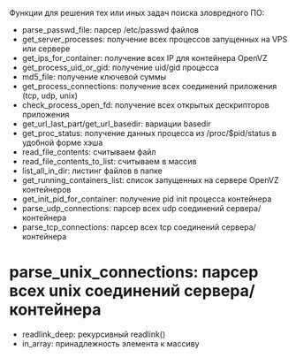 Функции для решения тех или иных задач поиска зловредного ПО:

* parse_passwd_file: парсер /etc/passwd файлов
* get_server_processes: получение всех процессов запущенных на VPS или сервере
* get_ips_for_container: получение всех IP для контейнера OpenVZ
* get_process_uid_or_gid: получение uid/gid процесса
* md5_file: получение ключевой суммы
* get_process_connections: получение всех соединений приложения (tcp, udp, unix)
* check_process_open_fd: получение всех открытых дескрипторов приложения
* get_url_last_part/get_url_basedir: вариации basedir
* get_proc_status: получение данных процесса из /proc/$pid/status в удобной форме хэша
* read_file_contents: считываем файл
* read_file_contents_to_list: считываем в массив
* list_all_in_dir: листинг файлов в папке
* get_running_containers_list: список запущенных на сервере OpenVZ контейнеров
* get_init_pid_for_container: получение pid init процесса контейнера 
* parse_udp_connections: парсер всех udp соединений сервера/контейнера
* parse_tcp_connections: парсер всех tcp соединений сервера/контейнера
# parse_unix_connections: парсер всех unix соединений сервера/контейнера
* readlink_deep: рекурсивный readlink()
* in_array: принадлежность элемента к массиву

